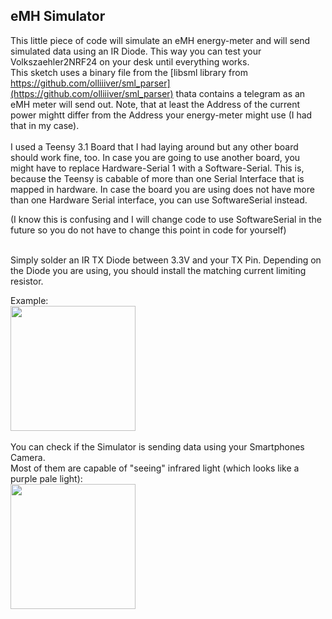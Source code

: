 ## eMH Simulator

This little piece of code will simulate an eMH energy-meter and will send simulated data using an IR Diode.
This way you can test your Volkszaehler2NRF24 on your desk until everything works.
<br/>
This sketch uses a binary file from the [libsml library from https://github.com/olliiiver/sml_parser](https://github.com/olliiiver/sml_parser) thata contains a telegram as an eMH meter will send out.
Note, that at least the Address of the current power mightt differ from the Address your energy-meter might use (I had that in my case).
<br/>                        
I used a Teensy 3.1 Board that I had laying around but any other board should work fine, too.
In case you are going to use another board, you might have to replace Hardware-Serial 1 with a Software-Serial.
This is, because the Teensy is cabable of more than one Serial Interface that is mapped in hardware.
In case the board you are using does not have more than one Hardware Serial interface, you can use SoftwareSerial instead.

(I know this is confusing and I will change code to use SoftwareSerial in the future so you do not have to change this point in code for yourself)

<br/>                                 
Simply solder an IR TX Diode between 3.3V and your TX Pin. Depending on the Diode you are using, you should install the matching current limiting resistor.

                                         
                                         
Example:<br/>
<img src="https://user-images.githubusercontent.com/112399896/194393036-e4436854-5b4e-41f3-9c04-d4acf8031f73.jpg" data-canonical-src="https://user-images.githubusercontent.com/112399896/194393036-e4436854-5b4e-41f3-9c04-d4acf8031f73.jpg" height="200" />
<br/><br/>
You can check if the Simulator is sending data using your Smartphones Camera. <br/>
Most of them are capable of "seeing" infrared light (which looks like a purple pale light):<br/>
<img src="https://user-images.githubusercontent.com/112399896/194393226-17a700dd-0683-4975-bb78-633fa77d8019.jpg" data-canonical-src="https://user-images.githubusercontent.com/112399896/194393226-17a700dd-0683-4975-bb78-633fa77d8019.jpg" height="200" />
